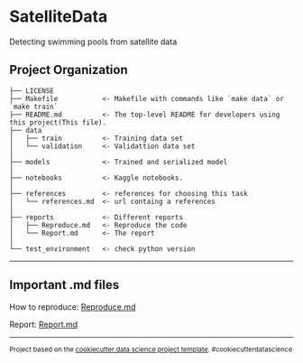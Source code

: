 SatelliteData
==============================

Detecting swimming pools from satellite data

Project Organization
------------

    ├── LICENSE
    ├── Makefile           <- Makefile with commands like `make data` or `make train`
    ├── README.md          <- The top-level README for developers using this project(This file).
    ├── data
    │   ├── train          <- Training data set
    │   └── validation     <- Validattion data set
    │
    ├── models             <- Trained and serialized model
    │
    ├── notebooks          <- Kaggle notebooks.
    │
    ├── references         <- references for choosing this task
    │   └── references.md  <- url containg a references
    │
    ├── reports            <- Different reports
    │   ├── Reproduce.md   <- Reproduce the code
    │   └── Report.md      <- The report
    │
    └── test_environment   <- check python version


--------


Important .md files
------------
How to reproduce: [Reproduce.md](/reports/Reproduce.md)

Report: [Report.md](/reports/Report.md)


------------
<p><small>Project based on the <a target="_blank" href="https://drivendata.github.io/cookiecutter-data-science/">cookiecutter data science project template</a>. #cookiecutterdatascience</small></p>

